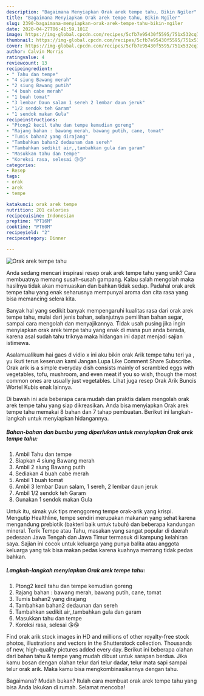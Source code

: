 ```yaml
---
description: "Bagaimana Menyiapkan Orak arek tempe tahu, Bikin Ngiler"
title: "Bagaimana Menyiapkan Orak arek tempe tahu, Bikin Ngiler"
slug: 2390-bagaimana-menyiapkan-orak-arek-tempe-tahu-bikin-ngiler
date: 2020-04-27T06:41:59.101Z
image: https://img-global.cpcdn.com/recipes/5cfb7e95430f5595/751x532cq70/orak-arek-tempe-tahu-foto-resep-utama.jpg
thumbnail: https://img-global.cpcdn.com/recipes/5cfb7e95430f5595/751x532cq70/orak-arek-tempe-tahu-foto-resep-utama.jpg
cover: https://img-global.cpcdn.com/recipes/5cfb7e95430f5595/751x532cq70/orak-arek-tempe-tahu-foto-resep-utama.jpg
author: Calvin Morris
ratingvalue: 4
reviewcount: 13
recipeingredient:
- " Tahu dan tempe"
- "4 siung Bawang merah"
- "2 siung Bawang putih"
- "4 buah cabe merah"
- "1 buah tomat"
- "3 lembar Daun salam 1 sereh 2 lembar daun jeruk"
- "1/2 sendok teh Garam"
- "1 sendok makan Gula"
recipeinstructions:
- "Ptong2 kecil tahu dan tempe kemudian goreng"
- "Rajang bahan : bawang merah, bawang putih, cane, tomat"
- "Tumis bahan2 yang dirajang"
- "Tambahkan bahan2 dedaunan dan sereh"
- "Tambahkan sedikit air,,tambahkan gula dan garam"
- "Masukkan tahu dan tempe"
- "Koreksi rasa, selesai 😘😘"
categories:
- Resep
tags:
- orak
- arek
- tempe

katakunci: orak arek tempe 
nutrition: 201 calories
recipecuisine: Indonesian
preptime: "PT16M"
cooktime: "PT60M"
recipeyield: "2"
recipecategory: Dinner

---
```



![Orak arek tempe tahu](https://img-global.cpcdn.com/recipes/5cfb7e95430f5595/751x532cq70/orak-arek-tempe-tahu-foto-resep-utama.jpg)

Anda sedang mencari inspirasi resep orak arek tempe tahu yang unik? Cara membuatnya memang susah-susah gampang. Kalau salah mengolah maka hasilnya tidak akan memuaskan dan bahkan tidak sedap. Padahal orak arek tempe tahu yang enak seharusnya mempunyai aroma dan cita rasa yang bisa memancing selera kita.

Banyak hal yang sedikit banyak mempengaruhi kualitas rasa dari orak arek tempe tahu, mulai dari jenis bahan, selanjutnya pemilihan bahan segar, sampai cara mengolah dan menyajikannya. Tidak usah pusing jika ingin menyiapkan orak arek tempe tahu yang enak di mana pun anda berada, karena asal sudah tahu triknya maka hidangan ini dapat menjadi sajian istimewa.

Asalamualikum hai gaes d vidio x ini aku bikin orak Arik tempe tahu teri ya , yu ikuti terus keseruan kami Jangan Lupa Like Comment Share Subscribe. Orak arik is a simple everyday dish consists mainly of scrambled eggs with vegetables, tofu, mushroom, and even meat if you so wish, though the most common ones are usually just vegetables. Lihat juga resep Orak Arik Buncis Wortel Kubis enak lainnya.


Di bawah ini ada beberapa cara mudah dan praktis dalam mengolah orak arek tempe tahu yang siap dikreasikan. Anda bisa menyiapkan Orak arek tempe tahu memakai 8 bahan dan 7 tahap pembuatan. Berikut ini langkah-langkah untuk menyiapkan hidangannya.

<!--inarticleads1-->

##### Bahan-bahan dan bumbu yang diperlukan untuk menyiapkan Orak arek tempe tahu:

1. Ambil  Tahu dan tempe
1. Siapkan 4 siung Bawang merah
1. Ambil 2 siung Bawang putih
1. Sediakan 4 buah cabe merah
1. Ambil 1 buah tomat
1. Ambil 3 lembar Daun salam, 1 sereh, 2 lembar daun jeruk
1. Ambil 1/2 sendok teh Garam
1. Gunakan 1 sendok makan Gula


Untuk itu, simak yuk tips menggoreng tempe orak-arik yang krispi. Mengutip Healthline, tempe sendiri merupakan makanan yang sehat karena mengandung prebiotik (bakteri baik untuk tubuh) dan beberapa kandungan mineral. Terik Tempe atau Tahu, masakan yang sangat popular di daerah pedesaan Jawa Tengah dan Jawa Timur termasuk di kampung kelahiran saya. Sajian ini cocok untuk keluarga yang punya balita atau anggota keluarga yang tak bisa makan pedas karena kuahnya memang tidak pedas bahkan. 

<!--inarticleads2-->

##### Langkah-langkah menyiapkan Orak arek tempe tahu:

1. Ptong2 kecil tahu dan tempe kemudian goreng
1. Rajang bahan : bawang merah, bawang putih, cane, tomat
1. Tumis bahan2 yang dirajang
1. Tambahkan bahan2 dedaunan dan sereh
1. Tambahkan sedikit air,,tambahkan gula dan garam
1. Masukkan tahu dan tempe
1. Koreksi rasa, selesai 😘😘


Find orak arik stock images in HD and millions of other royalty-free stock photos, illustrations and vectors in the Shutterstock collection. Thousands of new, high-quality pictures added every day. Berikut ini beberapa olahan dari bahan tahu &amp; tempe yang mudah dibuat untuk sarapan berdua. Jika kamu bosan dengan olahan telur dari telur dadar, telur mata sapi sampai telur orak arik. Maka kamu bisa mengkombinasikannya dengan tahu. 

Bagaimana? Mudah bukan? Itulah cara membuat orak arek tempe tahu yang bisa Anda lakukan di rumah. Selamat mencoba!
